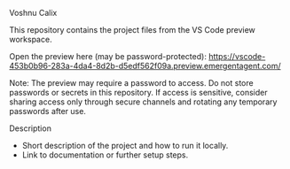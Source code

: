 Voshnu Calix

This repository contains the project files from the VS Code preview workspace.

Open the preview here (may be password-protected):
https://vscode-453b0b96-283a-4da4-8d2b-d5edf562f09a.preview.emergentagent.com/

Note: The preview may require a password to access. Do not store passwords or secrets in this repository. If access is sensitive, consider sharing access only through secure channels and rotating any temporary passwords after use.

Description
- Short description of the project and how to run it locally.
- Link to documentation or further setup steps.
